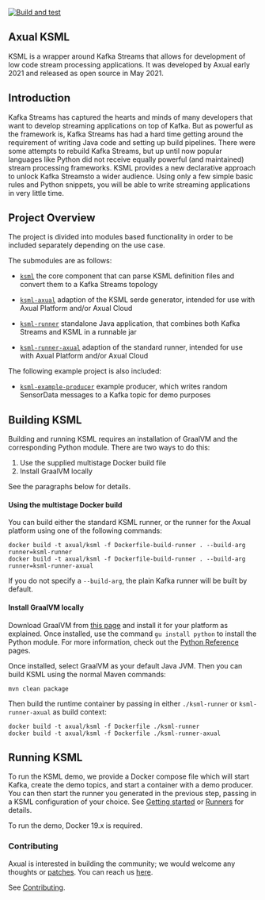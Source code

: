 [![Build and test](https://github.com/axual/ksml/actions/workflows/build-and-test.yml/badge.svg)](https://github.com/axual/ksml/actions/workflows/build-and-test.yml)

Axual KSML
--------

KSML is a wrapper around Kafka Streams that allows for development of low code stream processing applications. It was developed by Axual early 2021 and released as open source in May 2021.

## Introduction
Kafka Streams has captured the hearts and minds of many developers that want to develop streaming applications on top of Kafka. But as powerful as the framework is, Kafka Streams has had a hard time getting around the requirement of writing Java code and setting up build pipelines. There were some attempts to rebuild Kafka Streams, but up until now popular languages like Python did not receive equally powerful (and maintained) stream processing frameworks. KSML provides a new declarative approach to unlock Kafka Streamsto a wider audience. Using only a few simple basic rules and Python snippets, you will be able to write streaming applications in very little time.

## Project Overview
The project is divided into modules based functionality in order to be included separately depending
on the use case.

The submodules are as follows:

* [`ksml`](ksml/) 
  the core component that can parse KSML definition files and convert them to a Kafka Streams topology

* [`ksml-axual`](ksml-axual/) 
  adaption of the KSML serde generator, intended for use with Axual Platform and/or Axual Cloud

* [`ksml-runner`](ksml-runner/) 
  standalone Java application, that combines both Kafka Streams and KSML in a runnable jar

* [`ksml-runner-axual`](ksml-runner-axual/) 
  adaption of the standard runner, intended for use with Axual Platform and/or Axual Cloud

The following example project is also included:
* [`ksml-example-producer`](ksml-example-producer/)
  example producer, which writes random SensorData messages to a Kafka topic for demo purposes

## Building KSML
Building and running KSML requires an installation of GraalVM and the corresponding Python module.
There are two ways to do this:
1. Use the supplied multistage Docker build file
2. Install GraalVM locally

See the paragraphs below for details.

#### Using the multistage Docker build
You can build either the standard KSML runner, or the runner for the Axual platform using one of the following commands:

    docker build -t axual/ksml -f Dockerfile-build-runner . --build-arg runner=ksml-runner
    docker build -t axual/ksml -f Dockerfile-build-runner . --build-arg runner=ksml-runner-axual

If you do not specify a `--build-arg`, the plain Kafka runner will be built by default.

#### Install GraalVM locally
Download GraalVM from [this page](https://www.graalvm.org/downloads/) and install it for your
platform as explained. Once installed, use the command ```gu install python``` to install the Python
module. For more information, check out the [Python Reference](https://www.graalvm.org/reference-manual/python/) pages.

Once installed, select GraalVM as your default Java JVM. Then you can build KSML using the normal
Maven commands:

```mvn clean package```

Then build the runtime container by passing in either `./ksml-runner` or `ksml-runner-axual` as build context:

    docker build -t axual/ksml -f Dockerfile ./ksml-runner
    docker build -t axual/ksml -f Dockerfile ./ksml-runner-axual

## Running KSML
To run the KSML demo, we provide a Docker compose file which will start Kafka, create the demo topics, and start a container
with a demo producer. You can then start the runner you generated in the previous step, passing in a KSML configuration of your choice.
See [Getting started](docs/getting-started.md) or [Runners](docs/runners.md) for details.

To run the demo, Docker 19.x is required.

### Contributing ###

Axual is interested in building the community; we would welcome any thoughts or 
[patches](https://github.com/Axual/ksml/issues).
You can reach us [here](https://axual.com/contact/).

See [Contributing](https://github.com/Axual/ksml/blob/main/CONTRIBUTING.md).
